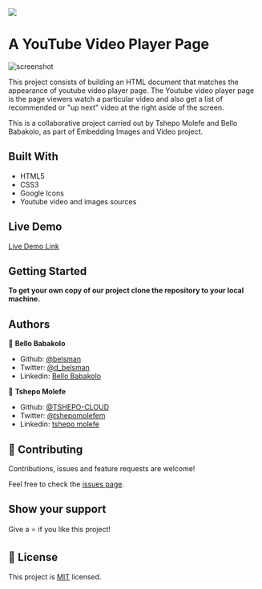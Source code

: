 ![](https://img.shields.io/badge/Microverse-blueviolet)

# A YouTube Video Player Page

![screenshot](./app_screenshot.png)

This project consists of building an HTML document that matches the appearance of youtube video player page. The Youtube video player page is the page viewers watch a particular video and also get a list of recommended or "up next" video at the right aside of the screen.

This is a collaborative project carried out by Tshepo Molefe and Bello Babakolo, as part of Embedding Images and Video project.

## Built With
- HTML5
- CSS3
- Google Icons
- Youtube video and images sources

## Live Demo

[Live Demo Link](https://livedemo.com)


## Getting Started

**To get your own copy of our project clone the repository to your local machine.**


## Authors

👤 **Bello Babakolo**

- Github: [@belsman](https://github.com/belsman)
- Twitter: [@d_belsman](https://twitter.com/d_belsman)
- Linkedin: [Bello Babakolo](https://linkedin.com/bello-babakolo-b23b17145)

👤 **Tshepo Molefe**

- Github: [@TSHEPO-CLOUD](https://github.com/TSHEPO-CLOUD)
- Twitter: [@tshepomolefem](https://twitter.com/tshepomolefem)
- Linkedin: [tshepo molefe](https://linkedin.com/tshepo-molefe)

## 🤝 Contributing

Contributions, issues and feature requests are welcome!

Feel free to check the [issues page](issues/).

## Show your support

Give a ⭐️ if you like this project!


## 📝 License

This project is [MIT](lic.url) licensed.
